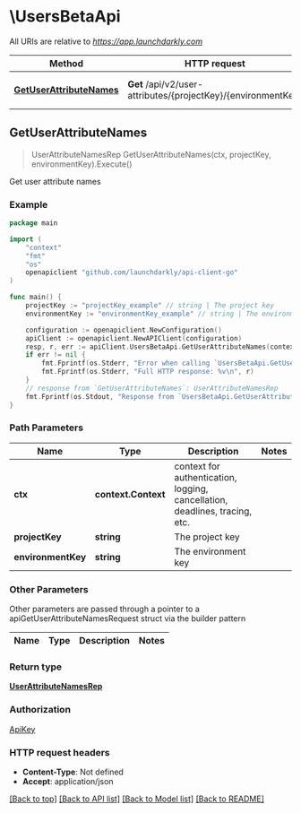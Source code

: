 # \UsersBetaApi

All URIs are relative to *https://app.launchdarkly.com*

Method | HTTP request | Description
------------- | ------------- | -------------
[**GetUserAttributeNames**](UsersBetaApi.md#GetUserAttributeNames) | **Get** /api/v2/user-attributes/{projectKey}/{environmentKey} | Get user attribute names



## GetUserAttributeNames

> UserAttributeNamesRep GetUserAttributeNames(ctx, projectKey, environmentKey).Execute()

Get user attribute names



### Example

```go
package main

import (
	"context"
	"fmt"
	"os"
	openapiclient "github.com/launchdarkly/api-client-go"
)

func main() {
	projectKey := "projectKey_example" // string | The project key
	environmentKey := "environmentKey_example" // string | The environment key

	configuration := openapiclient.NewConfiguration()
	apiClient := openapiclient.NewAPIClient(configuration)
	resp, r, err := apiClient.UsersBetaApi.GetUserAttributeNames(context.Background(), projectKey, environmentKey).Execute()
	if err != nil {
		fmt.Fprintf(os.Stderr, "Error when calling `UsersBetaApi.GetUserAttributeNames``: %v\n", err)
		fmt.Fprintf(os.Stderr, "Full HTTP response: %v\n", r)
	}
	// response from `GetUserAttributeNames`: UserAttributeNamesRep
	fmt.Fprintf(os.Stdout, "Response from `UsersBetaApi.GetUserAttributeNames`: %v\n", resp)
}
```

### Path Parameters


Name | Type | Description  | Notes
------------- | ------------- | ------------- | -------------
**ctx** | **context.Context** | context for authentication, logging, cancellation, deadlines, tracing, etc.
**projectKey** | **string** | The project key | 
**environmentKey** | **string** | The environment key | 

### Other Parameters

Other parameters are passed through a pointer to a apiGetUserAttributeNamesRequest struct via the builder pattern


Name | Type | Description  | Notes
------------- | ------------- | ------------- | -------------



### Return type

[**UserAttributeNamesRep**](UserAttributeNamesRep.md)

### Authorization

[ApiKey](../README.md#ApiKey)

### HTTP request headers

- **Content-Type**: Not defined
- **Accept**: application/json

[[Back to top]](#) [[Back to API list]](../README.md#documentation-for-api-endpoints)
[[Back to Model list]](../README.md#documentation-for-models)
[[Back to README]](../README.md)

